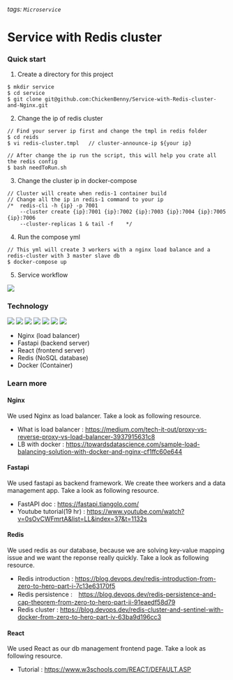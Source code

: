 ###### tags: `Microservice`
# Service with Redis cluster  
### Quick start
1. Create a directory for this project
```
$ mkdir service
$ cd service
$ git clone git@github.com:ChickenBenny/Service-with-Redis-cluster-and-Nginx.git
```
2. Change the ip of redis cluster
```
// Find your server ip first and change the tmpl in redis folder
$ cd reids
$ vi redis-cluster.tmpl   // cluster-announce-ip ${your ip}

// After change the ip run the script, this will help you crate all the redis config
$ bash needToRun.sh
```
3. Change the cluster ip in docker-compose
```
// Cluster will create when redis-1 container build
// Change all the ip in redis-1 command to your ip
/*  redis-cli -h {ip} -p 7001 
    --cluster create {ip}:7001 {ip}:7002 {ip}:7003 {ip}:7004 {ip}:7005 {ip}:7006 
    --cluster-replicas 1 & tail -f    */    
```
4. Run the compose yml
```
// This yml will create 3 workers with a nginx load balance and a redis-cluster with 3 master slave db
$ docker-compose up
```

5. Service workflow

 ![](https://i.imgur.com/WHOLyjb.png)




### Technology
<p align="left">
<img src="https://www.vectorlogo.zone/logos/python/python-icon.svg" />
<img src="https://www.vectorlogo.zone/logos/reactjs/reactjs-icon.svg" />
<img src="https://www.vectorlogo.zone/logos/javascript/javascript-icon.svg"/>
<img src="https://www.vectorlogo.zone/logos/w3_html5/w3_html5-icon.svg" />
<img src="https://www.vectorlogo.zone/logos/w3_css/w3_css-icon.svg" />
<img src="https://www.vectorlogo.zone/logos/redis/redis-icon.svg" />
<img src="https://www.vectorlogo.zone/logos/docker/docker-icon.svg" />
</p>

* Nginx (load balancer)
* Fastapi (backend server)
* React (frontend server)
* Redis (NoSQL database)
* Docker (Container)

### Learn more
#### Nginx
We used Nginx as load balancer. Take a look as following resource.
* What is load balancer : https://medium.com/tech-it-out/proxy-vs-reverse-proxy-vs-load-balancer-3937915631c8
* LB with docker : https://towardsdatascience.com/sample-load-balancing-solution-with-docker-and-nginx-cf1ffc60e644

#### Fastapi
We used fastapi as backend framework. We create thee workers and a data management app. Take a look as following resource.
* FastAPI doc : https://fastapi.tiangolo.com/
* Youtube tutorial(19 hr) : https://www.youtube.com/watch?v=0sOvCWFmrtA&list=LL&index=37&t=1132s

#### Redis
We used redis as our database, because we are solving key-value mapping issue and we want the reponse really quickly. Take a look as following resource.
* Redis introduction : https://blog.devops.dev/redis-introduction-from-zero-to-hero-part-i-7c13e63170f5
* Redis persistence :　https://blog.devops.dev/redis-persistence-and-cap-theorem-from-zero-to-hero-part-ii-91eaedf58d79
* Redis cluster : https://blog.devops.dev/redis-cluster-and-sentinel-with-docker-from-zero-to-hero-part-iv-63ba9d196cc3

#### React
We used React as our db management frontend page. Take a look as following resource.
* Tutorial : https://www.w3schools.com/REACT/DEFAULT.ASP

